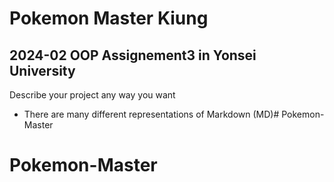 # Pokemon Master Kiung
## 2024-02 OOP Assignement3 in Yonsei University

Describe your project any way you want
- There are many different representations of Markdown (MD)# Pokemon-Master
# Pokemon-Master
